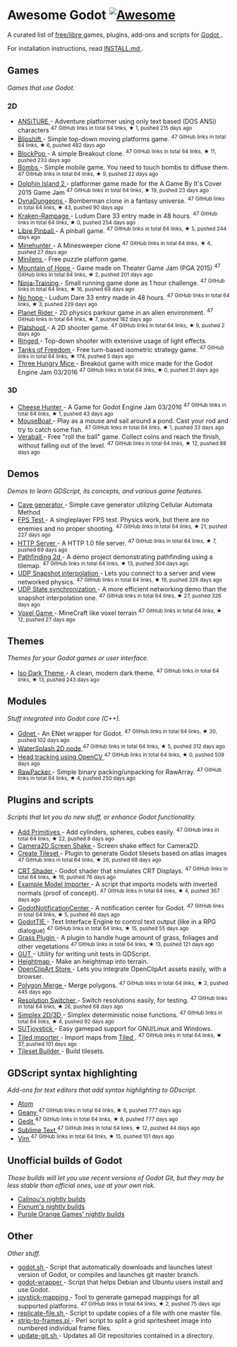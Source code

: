 <h1>
 Awesome Godot
 <a href="https://github.com/sindresorhus/awesome">
  <img alt="Awesome" src="https://cdn.rawgit.com/sindresorhus/awesome/d7305f38d29fed78fa85652e3a63e154dd8e8829/media/badge.svg"/>
 </a>
</h1>
<p>
 A curated list of
 <a href="https://gnu.org/philosophy/free-sw.html">
  free/libre
 </a>
 games, plugins, add-ons and scripts for
 <a href="http://godotengine.org">
  Godot
 </a>
 .
</p>
<p>
 For installation instructions, read
 <a href="https://github.com/Calinou/awesome-godot/blob/master/INSTALL.md">
  INSTALL.md
 </a>
 .
</p>
<h2>
 Games
</h2>
<p>
 <em>
  Games that use Godot.
 </em>
</p>
<h3>
 2D
</h3>
<ul>
 <li>
  <a href="https://github.com/w84death/ansiture">
   ANSiTURE
  </a>
  -  Adventure platformer using only text based (DOS ANSi) characters
  <sup>
   47 GitHub links in total 64 links, &#9733 1, pushed 215 days ago
  </sup>
 </li>
 <li>
  <a href="https://github.com/wardsky/blipshift">
   Blipshift
  </a>
  - Simple top-down moving platforms game.
  <sup>
   47 GitHub links in total 64 links, &#9733 6, pushed 482 days ago
  </sup>
 </li>
 <li>
  <a href="https://github.com/vnen/blockpop">
   BlockPop
  </a>
  - A simple Breakout clone.
  <sup>
   47 GitHub links in total 64 links, &#9733 11, pushed 233 days ago
  </sup>
 </li>
 <li>
  <a href="https://github.com/randyyaj/Bombs">
   Bombs
  </a>
  - Simple mobile game. You need to touch bombs to diffuse them.
  <sup>
   47 GitHub links in total 64 links, &#9733 9, pushed 22 days ago
  </sup>
 </li>
 <li>
  <a href="https://github.com/janmarcano/Dolphin-Island-2">
   Dolphin Island 2
  </a>
  - platformer game made for the A Game By It's Cover 2015 Game Jam
  <sup>
   47 GitHub links in total 64 links, &#9733 19, pushed 23 days ago
  </sup>
 </li>
 <li>
  <a href="https://github.com/akien-mga/dynadungeons">
   DynaDungeons
  </a>
  - Bomberman clone in a fantasy universe.
  <sup>
   47 GitHub links in total 64 links, &#9733 43, pushed 90 days ago
  </sup>
 </li>
 <li>
  <a href="https://github.com/randyyaj/Kraken-Rampage">
   Kraken-Rampage
  </a>
  - Ludum Dare 33 entry made in 48 hours.
  <sup>
   47 GitHub links in total 64 links, &#9733 0, pushed 254 days ago
  </sup>
 </li>
 <li>
  <a href="https://github.com/Calinou/libre-pinball">
   Libre Pinball
  </a>
  - A pinball game.
  <sup>
   47 GitHub links in total 64 links, &#9733 5, pushed 244 days ago
  </sup>
 </li>
 <li>
  <a href="https://github.com/genete/Minehunter">
   Minehunter
  </a>
  - A Minesweeper clone
  <sup>
   47 GitHub links in total 64 links, &#9733 4, pushed 27 days ago
  </sup>
 </li>
 <li>
  <a href="http://kobuge-games.github.io/minilens/">
   Minilens
  </a>
  - Free puzzle platform game.
 </li>
 <li>
  <a href="https://github.com/w84death/mountain-of-hope">
   Mountain of Hope
  </a>
  - Game made on Theater Game Jam (PGA 2015)
  <sup>
   47 GitHub links in total 64 links, &#9733 2, pushed 201 days ago
  </sup>
 </li>
 <li>
  <a href="https://github.com/KOBUGE-Games/Ninja-Training">
   Ninja-Training
  </a>
  - Small running game done as 1 hour challenge.
  <sup>
   47 GitHub links in total 64 links, &#9733 16, pushed 69 days ago
  </sup>
 </li>
 <li>
  <a href="https://github.com/sergicollado/no_hope_LD33">
   No hope
  </a>
  - Ludum Dare 33 entry made in 48 hours.
  <sup>
   47 GitHub links in total 64 links, &#9733 3, pushed 229 days ago
  </sup>
 </li>
 <li>
  <a href="https://github.com/FEDE0D/Planet-Rider">
   Planet Rider
  </a>
  - 2D physics parkour game in an alien environment.
  <sup>
   47 GitHub links in total 64 links, &#9733 7, pushed 182 days ago
  </sup>
 </li>
 <li>
  <a href="https://github.com/Calinou/platshoot">
   Platshoot
  </a>
  - A 2D shooter game.
  <sup>
   47 GitHub links in total 64 links, &#9733 9, pushed 2 days ago
  </sup>
 </li>
 <li>
  <a href="https://github.com/KOBUGE-Games/ringed">
   Ringed
  </a>
  - Top-down shooter with extensive usage of light effects.
 </li>
 <li>
  <a href="https://github.com/w84death/Tanks-of-Freedom">
   Tanks of Freedom
  </a>
  - Free turn-based isometric strategy game.
  <sup>
   47 GitHub links in total 64 links, &#9733 174, pushed 5 days ago
  </sup>
 </li>
 <li>
  <a href="https://github.com/delstuff/threeHungryMice">
   Three Hungry Mice
  </a>
  - Breakout game with mice made for the Godot Engine Jam 03/2016
  <sup>
   47 GitHub links in total 64 links, &#9733 0, pushed 31 days ago
  </sup>
 </li>
</ul>
<h3>
 3D
</h3>
<ul>
 <li>
  <a href="https://github.com/khairul169/cheese-hunter">
   Cheese Hunter
  </a>
  - A Game for Godot Engine Jam 03/2016
  <sup>
   47 GitHub links in total 64 links, &#9733 1, pushed 43 days ago
  </sup>
 </li>
 <li>
  <a href="https://github.com/CowThing/MouseBoat">
   MouseBoat
  </a>
  - Play as a mouse and sail around a pond. Cast your rod and try to catch some fish.
  <sup>
   47 GitHub links in total 64 links, &#9733 1, pushed 33 days ago
  </sup>
 </li>
 <li>
  <a href="https://github.com/Veraball/veraball">
   Veraball
  </a>
  - Free "roll the ball" game. Collect coins and reach the finish, without falling out of the level.
  <sup>
   47 GitHub links in total 64 links, &#9733 12, pushed 88 days ago
  </sup>
 </li>
</ul>
<h2>
 Demos
</h2>
<p>
 <em>
  Demos to learn GDScript, its concepts, and various game features.
 </em>
</p>
<ul>
 <li>
  <a href="https://gitlab.com/TeddyDD/Godot-Cave-Generato">
   Cave generator
  </a>
  - Simple cave generator utilizing Cellular Automata Method
 </li>
 <li>
  <a href="https://github.com/Calinou/fps-test">
   FPS Test
  </a>
  - A singleplayer FPS test. Physics work, but there are no enemies and no proper shooting.
  <sup>
   47 GitHub links in total 64 links, &#9733 21, pushed 227 days ago
  </sup>
 </li>
 <li>
  <a href="https://github.com/KOBUGE-Games/godot-httpd">
   HTTP Server
  </a>
  - A HTTP 1.0 file server.
  <sup>
   47 GitHub links in total 64 links, &#9733 7, pushed 69 days ago
  </sup>
 </li>
 <li>
  <a href="https://github.com/FEDE0D/godot-pathfinding2d-demo">
   Pathfinding 2d
  </a>
  - A demo project demonstrating pathfinding using a tilemap.
  <sup>
   47 GitHub links in total 64 links, &#9733 13, pushed 304 days ago
  </sup>
 </li>
 <li>
  <a href="https://github.com/jrimclean/godot-snapshot-interpolation-demo">
   UDP Snapshot interpolation
  </a>
  - Lets you connect to a server and view networked physics.
  <sup>
   47 GitHub links in total 64 links, &#9733 19, pushed 326 days ago
  </sup>
 </li>
 <li>
  <a href="https://github.com/jrimclean/godot-state-sync-demo">
   UDP State synchronization
  </a>
  - A more efficient networking demo than the snapshot interpolation one.
  <sup>
   47 GitHub links in total 64 links, &#9733 27, pushed 326 days ago
  </sup>
 </li>
 <li>
  <a href="https://github.com/toger5/Godot-Voxel-Game-MineCraftClone">
   Voxel Game
  </a>
  - MineCraft like voxel terrain
  <sup>
   47 GitHub links in total 64 links, &#9733 12, pushed 27 days ago
  </sup>
 </li>
</ul>
<h2>
 Themes
</h2>
<p>
 <em>
  Themes for your Godot games or user interface.
 </em>
</p>
<ul>
 <li>
  <a href="https://github.com/GalanCM/Iso-Themes">
   Iso Dark Theme
  </a>
  - A clean, modern dark theme.
  <sup>
   47 GitHub links in total 64 links, &#9733 13, pushed 243 days ago
  </sup>
 </li>
</ul>
<h2>
 Modules
</h2>
<p>
 <em>
  Stuff integrated into Godot core (C++).
 </em>
</p>
<ul>
 <li>
  <a href="https://github.com/jrimclean/gdnet">
   Gdnet
  </a>
  - An ENet wrapper for Godot.
  <sup>
   47 GitHub links in total 64 links, &#9733 30, pushed 102 days ago
  </sup>
 </li>
 <li>
  <a href="https://github.com/laverneth/WaterSplash">
   WaterSplash 2D node
  </a>
  <sup>
   47 GitHub links in total 64 links, &#9733 5, pushed 312 days ago
  </sup>
 </li>
 <li>
  <a href="https://github.com/antarktikali/godot-opencv-gpu-perspective">
   Head tracking using OpenCV
  </a>
  <sup>
   47 GitHub links in total 64 links, &#9733 0, pushed 509 days ago
  </sup>
 </li>
 <li>
  <a href="https://github.com/jrimclean/rawpacker">
   RawPacker
  </a>
  - Simple binary packing/unpacking for RawArray.
  <sup>
   47 GitHub links in total 64 links, &#9733 4, pushed 250 days ago
  </sup>
 </li>
</ul>
<h2>
 Plugins and scripts
</h2>
<p>
 <em>
  Scripts that let you do new stuff, or enhance Godot functionality.
 </em>
</p>
<ul>
 <li>
  <a href="https://github.com/TheHX/add_primitives">
   Add Primitives
  </a>
  - Add cylinders, spheres, cubes easily.
  <sup>
   47 GitHub links in total 64 links, &#9733 22, pushed 8 days ago
  </sup>
 </li>
 <li>
  <a href="http://godotengine.org/qa/438/camera2d-screen-shake-extension">
   Camera2D Screen Shake
  </a>
  - Screen shake effect for Camera2D.
 </li>
 <li>
  <a href="https://github.com/vinod8990/godot_plugins">
   Create Tileset
  </a>
  - Plugin to generate Godot tilesets based on atlas images
  <sup>
   47 GitHub links in total 64 links, &#9733 26, pushed 68 days ago
  </sup>
 </li>
 <li>
  <a href="https://github.com/henriquelalves/SimpleGodotCRTShader">
   CRT Shader
  </a>
  - Godot shader that simulates CRT Displays.
  <sup>
   47 GitHub links in total 64 links, &#9733 16, pushed 76 days ago
  </sup>
 </li>
 <li>
  <a href="https://github.com/TheHX/godot_examples">
   Example Model Importer
  </a>
  - A script that imports models with inverted normals (proof of concept).
  <sup>
   47 GitHub links in total 64 links, &#9733 4, pushed 367 days ago
  </sup>
 </li>
 <li>
  <a href="https://github.com/didier-v/GodotNotificationCenter">
   GodotNotificationCenter
  </a>
  - A notification center for Godot.
  <sup>
   47 GitHub links in total 64 links, &#9733 5, pushed 46 days ago
  </sup>
 </li>
 <li>
  <a href="https://github.com/henriquelalves/GodotTIE">
   GodotTIE
  </a>
  - Text Interface Engine to control text output (like in a RPG dialogue)
  <sup>
   47 GitHub links in total 64 links, &#9733 15, pushed 55 days ago
  </sup>
 </li>
 <li>
  <a href="https://github.com/marcosbitetti/grass_plugin_4_godot">
   Grass Plugin
  </a>
  - A plugin to handle huge amount of grass, foliages and other vegetations
  <sup>
   47 GitHub links in total 64 links, &#9733 13, pushed 121 days ago
  </sup>
 </li>
 <li>
  <a href="https://bitbucket.org/bitwes/gut/overview">
   GUT
  </a>
  - Utility for writing unit tests in GDScript.
 </li>
 <li>
  <a href="https://gist.github.com/TheHX/94a83dea1a0f932d5805">
   Heightmap
  </a>
  - Make an heightmap into terrain.
 </li>
 <li>
  <a href="https://github.com/vinod8990/godot_plugins/tree/master/OpenClipArt_Store">
   OpenClipArt Store
  </a>
  - Lets you integrate OpenClipArt assets easily, with a browser.
 </li>
 <li>
  <a href="https://github.com/ScyDev/Godot-Scripts">
   Polygon Merge
  </a>
  - Merge polygons.
  <sup>
   47 GitHub links in total 64 links, &#9733 2, pushed 445 days ago
  </sup>
 </li>
 <li>
  <a href="https://github.com/vinod8990/godot_plugins">
   Resolution Switcher
  </a>
  - Switch resolutions easily, for testing.
  <sup>
   47 GitHub links in total 64 links, &#9733 26, pushed 68 days ago
  </sup>
 </li>
 <li>
  <a href="https://github.com/OvermindDL1/Godot-Helpers">
   Simplex 2D/3D
  </a>
  - Simplex deterministic noise functions.
  <sup>
   47 GitHub links in total 64 links, &#9733 4, pushed 92 days ago
  </sup>
 </li>
 <li>
  <a href="https://gitlab.com/shine-upon-thee/joystick">
   SUTjoystick
  </a>
  - Easy gamepad support for GNU/Linux and Windows.
 </li>
 <li>
  <a href="https://github.com/MrGreenTea/GodotTiledImporter">
   Tiled importer
  </a>
  - Import maps from
  <a href="http://mapeditor.org">
   Tiled
  </a>
  .
  <sup>
   47 GitHub links in total 64 links, &#9733 37, pushed 101 days ago
  </sup>
 </li>
 <li>
  <a href="https://gist.github.com/Calinou/27e979ab0a35500c3381">
   Tileset Builder
  </a>
  - Build tilesets.
 </li>
</ul>
<h2>
 GDScript syntax highlighting
</h2>
<p>
 <em>
  Add-ons for text editors that add syntax highlighting to GDscript.
 </em>
</p>
<ul>
 <li>
  <a href="https://atom.io/packages/lang-gdscript">
   Atom
  </a>
 </li>
 <li>
  <a href="https://github.com/haimat/GDScript-Geany">
   Geany
  </a>
  <sup>
   47 GitHub links in total 64 links, &#9733 6, pushed 777 days ago
  </sup>
 </li>
 <li>
  <a href="https://github.com/haimat/GDScript-gedit">
   Gedit
  </a>
  <sup>
   47 GitHub links in total 64 links, &#9733 8, pushed 777 days ago
  </sup>
 </li>
 <li>
  <a href="https://github.com/beefsack/GDScript-sublime">
   Sublime Text
  </a>
  <sup>
   47 GitHub links in total 64 links, &#9733 12, pushed 44 days ago
  </sup>
 </li>
 <li>
  <a href="https://github.com/quabug/vim-gdscript">
   Vim
  </a>
  <sup>
   47 GitHub links in total 64 links, &#9733 15, pushed 101 days ago
  </sup>
 </li>
</ul>
<h2>
 Unofficial builds of Godot
</h2>
<p>
 <em>
  Those builds will let you use recent versions of Godot Git, but they may be less stable than official ones, use at your own risk.
 </em>
</p>
<ul>
 <li>
  <a href="http://archive.hugo.pro/godot/">
   Calinou's nightly builds
  </a>
 </li>
 <li>
  <a href="http://fixnum.org/godot/">
   Fixnum's nightly builds
  </a>
 </li>
 <li>
  <a href="http://purpleorangegames.com/godot/">
   Purple Orange Games' nightly builds
  </a>
 </li>
</ul>
<h2>
 Other
</h2>
<p>
 <em>
  Other stuff.
 </em>
</p>
<ul>
 <li>
  <a href="https://github.com/adolson/godot-stuff/blob/master/godot.sh">
   godot.sh
  </a>
  - Script that automatically downloads and launches latest version of Godot, or compiles and launches git master branch.
 </li>
 <li>
  <a href="https://github.com/nsrosenqvist/godot-wrapper.git">
   godot-wrapper
  </a>
  - Script that helps Debian and Ubuntu users install and use Godot.
 </li>
 <li>
  <a href="https://github.com/Hinsbart/joystick-mapping">
   joystick-mapping
  </a>
  - Tool to generate gamepad mappings for all supported platforms.
  <sup>
   47 GitHub links in total 64 links, &#9733 2, pushed 75 days ago
  </sup>
 </li>
 <li>
  <a href="https://github.com/adolson/godot-stuff/blob/master/replicate-file.sh">
   replicate-file.sh
  </a>
  - Script to update copies of a file with one master file.
 </li>
 <li>
  <a href="https://github.com/adolson/godot-stuff/blob/master/strip-to-frames.pl">
   strip-to-frames.pl
  </a>
  - Perl script to split a grid spritesheet image into numbered individual frame files.
 </li>
 <li>
  <a href="https://gist.github.com/Calinou/93938dc92484bc5e89f0">
   update-git.sh
  </a>
  - Updates all Git repositories contained in a directory.
 </li>
</ul>
